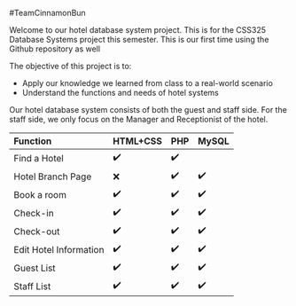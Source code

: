 #TeamCinnamonBun

Welcome to our hotel database system project. This is for the CSS325 Database Systems project this semester.
This is our first time using the Github repository as well

The objective of this project is to:
- Apply our knowledge we learned from class to a real-world scenario
- Understand the functions and needs of hotel systems


Our hotel database system consists of both the guest and staff side. For the staff side, we only focus on
the Manager and Receptionist of the hotel. 

Function | HTML+CSS | PHP | MySQL | 
:------------ | :-------------| :-------------| :-------------
Find a Hotel | :heavy_check_mark: |  :heavy_check_mark: 
Hotel Branch Page | :x: | :heavy_check_mark: | :heavy_check_mark:
Book a room | :heavy_check_mark: | :heavy_check_mark: | :heavy_check_mark:
Check-in | :heavy_check_mark: | :heavy_check_mark: | :heavy_check_mark:
Check-out | :heavy_check_mark: | :heavy_check_mark: | :heavy_check_mark:
Edit Hotel Information | :heavy_check_mark: | :heavy_check_mark: | :heavy_check_mark:
Guest List | :heavy_check_mark: | :heavy_check_mark: | :heavy_check_mark:
Staff List | :heavy_check_mark: | :heavy_check_mark: | :heavy_check_mark:

